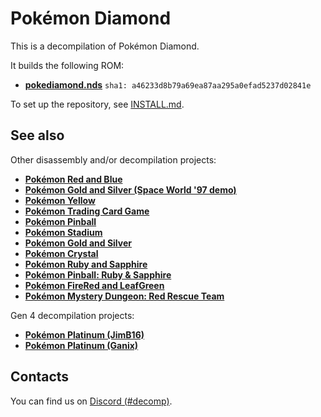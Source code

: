 # Pokémon Diamond

This is a decompilation of Pokémon Diamond.

It builds the following ROM:

* [**pokediamond.nds**](https://datomatic.no-intro.org/index.php?page=show_record&s=28&n=1015) `sha1: a46233d8b79a69ea87aa295a0efad5237d02841e`

To set up the repository, see [INSTALL.md](INSTALL.md).

## See also

Other disassembly and/or decompilation projects:
* [**Pokémon Red and Blue**](https://github.com/pret/pokered)
* [**Pokémon Gold and Silver (Space World '97 demo)**](https://github.com/pret/pokegold-spaceworld)
* [**Pokémon Yellow**](https://github.com/pret/pokeyellow)
* [**Pokémon Trading Card Game**](https://github.com/pret/poketcg)
* [**Pokémon Pinball**](https://github.com/pret/pokepinball)
* [**Pokémon Stadium**](https://github.com/pret/pokestadium)
* [**Pokémon Gold and Silver**](https://github.com/pret/pokegold)
* [**Pokémon Crystal**](https://github.com/pret/pokecrystal)
* [**Pokémon Ruby and Sapphire**](https://github.com/pret/pokeruby)
* [**Pokémon Pinball: Ruby & Sapphire**](https://github.com/pret/pokepinballrs)
* [**Pokémon FireRed and LeafGreen**](https://github.com/pret/pokefirered)
* [**Pokémon Mystery Dungeon: Red Rescue Team**](https://github.com/pret/pmd-red)

Gen 4 decompilation projects:
* [**Pokémon Platinum (JimB16)**](https://github.com/JimB16/PokePlat)
* [**Pokémon Platinum (Ganix)**](https://github.com/KernelEquinox/PokePlatinum)

## Contacts

You can find us on [Discord (#decomp)](https://discord.gg/prUAgd5).

